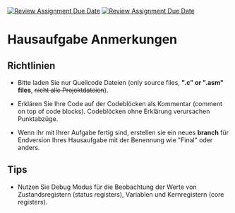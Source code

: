 [![Review Assignment Due Date](https://classroom.github.com/assets/deadline-readme-button-24ddc0f5d75046c5622901739e7c5dd533143b0c8e959d652212380cedb1ea36.svg)](https://classroom.github.com/a/bawQKxOq)
[![Review Assignment Due Date](https://classroom.github.com/assets/deadline-readme-button-8d59dc4de5201274e310e4c54b9627a8934c3b88527886e3b421487c677d23eb.svg)](https://classroom.github.com/a/bawQKxOq)
# Hausaufgabe Anmerkungen


## Richtlinien
- Bitte laden Sie nur Quellcode Dateien (only source files, **".c" or ".asm" files**, ~~nicht alle Projektdateien~~).
- Erklären Sie Ihre Code auf der Codeblöcken als Kommentar (comment on top of code blocks). Codeblöcken ohne Erklärung verursachen Punktabzüge.

- Wenn ihr mit Ihrer Aufgabe fertig sind, erstellen sie ein neues **branch** für Endversion Ihres Hausaufgabe mit der Benennung wie "Final" oder anders.

## Tips
- Nutzen Sie Debug Modus für die Beobachtung der Werte von Zustandsregistern (status registers), Variablen und Kernregistern (core registers).




